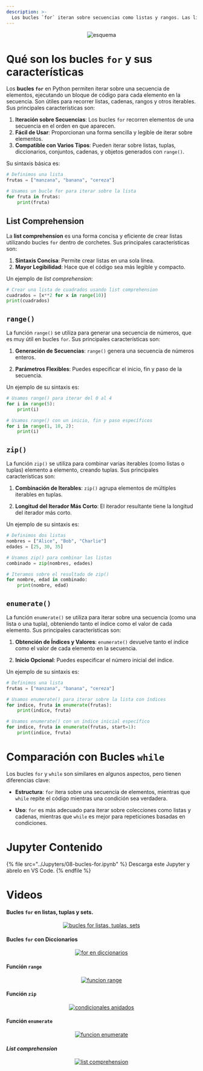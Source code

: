 ```yaml
---
description: >-
  Los bucles `for` iteran sobre secuencias como listas y rangos. Las list comprehension crean listas de manera concisa. `for` es ideal para colecciones, mientras `while` para condiciones.
---
```


<div style="text-align: center;">
  <img src="https://github.com/Hack-io-Data/Imagenes/blob/main/01-LogosHackio/logo_celeste@4x.png?raw=true" alt="esquema" />
</div>

# Qué son los bucles `for` y sus características

Los **bucles `for`** en Python permiten iterar sobre una secuencia de elementos, ejecutando un bloque de código para cada elemento en la secuencia. Son útiles para recorrer listas, cadenas, rangos y otros iterables. Sus principales características son:

1. **Iteración sobre Secuencias**: Los bucles `for` recorren elementos de una secuencia en el orden en que aparecen.
2. **Fácil de Usar**: Proporcionan una forma sencilla y legible de iterar sobre elementos.
3. **Compatible con Varios Tipos**: Pueden iterar sobre listas, tuplas, diccionarios, conjuntos, cadenas, y objetos generados con `range()`.

Su sintaxis básica es: 

```python
# Definimos una lista
frutas = ["manzana", "banana", "cereza"]

# Usamos un bucle for para iterar sobre la lista
for fruta in frutas:
    print(fruta)
```

## List Comprehension

La **list comprehension** es una forma concisa y eficiente de crear listas utilizando bucles `for` dentro de corchetes. Sus principales características son:

1. **Sintaxis Concisa**: Permite crear listas en una sola línea.
2. **Mayor Legibilidad**: Hace que el código sea más legible y compacto.

Un ejemplo de *list comprehension*: 

```python
# Crear una lista de cuadrados usando list comprehension
cuadrados = [x**2 for x in range(10)]
print(cuadrados)
```


## `range()`

La función `range()` se utiliza para generar una secuencia de números, que es muy útil en bucles `for`. Sus principales características son:

1. **Generación de Secuencias**: `range()` genera una secuencia de números enteros.

2. **Parámetros Flexibles**: Puedes especificar el inicio, fin y paso de la secuencia.

Un ejemplo de su sintaxis es:

```python
# Usamos range() para iterar del 0 al 4
for i in range(5):
    print(i)

# Usamos range() con un inicio, fin y paso específicos
for i in range(1, 10, 2):
    print(i)
```

## `zip()`

La función `zip()` se utiliza para combinar varias iterables (como listas o tuplas) elemento a elemento, creando tuplas. Sus principales características son:

1. **Combinación de Iterables**: `zip()` agrupa elementos de múltiples iterables en tuplas.

2. **Longitud del Iterador Más Corto**: El iterador resultante tiene la longitud del iterador más corto.

Un ejemplo de su sintaxis es:

```python
# Definimos dos listas
nombres = ["Alice", "Bob", "Charlie"]
edades = [25, 30, 35]

# Usamos zip() para combinar las listas
combinado = zip(nombres, edades)

# Iteramos sobre el resultado de zip()
for nombre, edad in combinado:
    print(nombre, edad)
```

## `enumerate()`

La función `enumerate()` se utiliza para iterar sobre una secuencia (como una lista o una tupla), obteniendo tanto el índice como el valor de cada elemento. Sus principales características son:

1. **Obtención de Índices y Valores**: `enumerate()` devuelve tanto el índice como el valor de cada elemento en la secuencia.

2. **Inicio Opcional**: Puedes especificar el número inicial del índice.

Un ejemplo de su sintaxis es:

```python
# Definimos una lista
frutas = ["manzana", "banana", "cereza"]

# Usamos enumerate() para iterar sobre la lista con índices
for indice, fruta in enumerate(frutas):
    print(indice, fruta)

# Usamos enumerate() con un índice inicial específico
for indice, fruta in enumerate(frutas, start=1):
    print(indice, fruta)
```


# Comparación con Bucles `while`

Los bucles `for` y `while` son similares en algunos aspectos, pero tienen diferencias clave:

- **Estructura**: `for` itera sobre una secuencia de elementos, mientras que `while` repite el código mientras una condición sea verdadera.

- **Uso**: `for` es más adecuado para iterar sobre colecciones como listas y cadenas, mientras que `while` es mejor para repeticiones basadas en condiciones.


# Jupyter Contenido

{% file src="../Jupyters/08-bucles-for.ipynb" %}
Descarga este Jupyter y ábrelo en VS Code.
{% endfile %}


# Videos

#### Bucles `for` en listas, tuplas y sets. 
<div align="center">
  <a href="https://vimeo.com/933664603/1bf00cd541?share=copy">
    <img src="https://github.com/Hack-io-Data/Imagenes/blob/main/01-LogosHackio/Cabecera%20video%20Gitbook%20Hackio.png?raw=true" alt="bucles for listas, tuplas, sets" />
  </a>
</div>

#### Bucles `for` con Diccionarios
<div align="center">
  <a href="https://vimeo.com/933673924/7a3c80f98f?share=copy">
    <img src="https://github.com/Hack-io-Data/Imagenes/blob/main/01-LogosHackio/Cabecera%20video%20Gitbook%20Hackio.png?raw=true" alt="for en diccionarios" />
  </a>
</div>

#### Función `range`
<div align="center">
  <a href="https://vimeo.com/933655089/a8e168f9e0?share=copy">
    <img src="https://github.com/Hack-io-Data/Imagenes/blob/main/01-LogosHackio/Cabecera%20video%20Gitbook%20Hackio.png?raw=true" alt="funcion range" />
  </a>
</div>


#### Función `zip`
<div align="center">
  <a href="https://vimeo.com/933729836/ff584087a0?share=copy">
    <img src="https://github.com/Hack-io-Data/Imagenes/blob/main/01-LogosHackio/Cabecera%20video%20Gitbook%20Hackio.png?raw=true" alt="condicionales anidados" />
  </a>
</div>

#### Función `enumerate`
<div align="center">
  <a href="https://vimeo.com/933851538/326f418494?share=copy">
    <img src="https://github.com/Hack-io-Data/Imagenes/blob/main/01-LogosHackio/Cabecera%20video%20Gitbook%20Hackio.png?raw=true" alt="funcion enumerate" />
  </a>
</div>


#### *List comprehension*
<div align="center">
  <a href="https://vimeo.com/933711940/eb57d929ff?share=copy ">
    <img src="https://github.com/Hack-io-Data/Imagenes/blob/main/01-LogosHackio/Cabecera%20video%20Gitbook%20Hackio.png?raw=true" alt="list comprehension" />
  </a>
</div>
